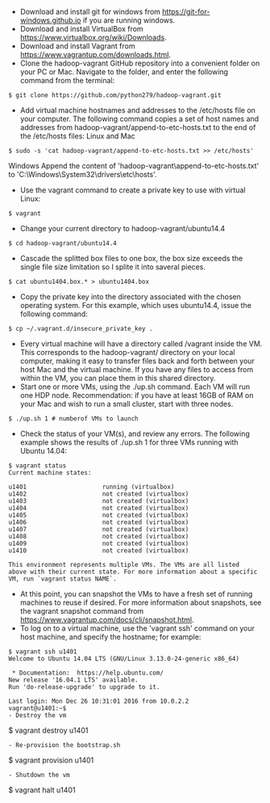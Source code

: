 - Download and install git for windows from https://git-for-windows.github.io if you are running windows.
- Download and install VirtualBox from https://www.virtualbox.org/wiki/Downloads.
- Download and install Vagrant from https://www.vagrantup.com/downloads.html.
- Clone the hadoop-vagrant GitHub repository into a convenient folder on your PC or Mac. Navigate to the folder, and enter the following command from the terminal:
```
$ git clone https://github.com/python279/hadoop-vagrant.git
```
- Add virtual machine hostnames and addresses to the /etc/hosts file on your computer. The following command copies a set of host names and addresses from hadoop-vagrant/append-to-etc-hosts.txt to the end of the /etc/hosts files:
Linux and Mac
```
$ sudo -s 'cat hadoop-vagrant/append-to-etc-hosts.txt >> /etc/hosts'
```
Windows
Append the content of 'hadoop-vagrant\append-to-etc-hosts.txt' to 'C:\Windows\System32\drivers\etc\hosts'.

- Use the vagrant command to create a private key to use with virtual Linux:
```
$ vagrant
```
- Change your current directory to hadoop-vagrant/ubuntu14.4
```
$ cd hadoop-vagrant/ubuntu14.4
```
- Cascade the splitted box files to one box, the box size exceeds the single file size limitation so I splite it into saveral pieces.
```
$ cat ubuntu1404.box.* > ubuntu1404.box
```
- Copy the private key into the directory associated with the chosen operating system. 
For this example, which uses ubuntu14.4, issue the following command:
```
$ cp ~/.vagrant.d/insecure_private_key .
```
- Every virtual machine will have a directory called /vagrant inside the VM. This corresponds to the hadoop-vagrant/<os> directory on your local computer, making it easy to transfer files back and forth between your host Mac and the virtual machine. If you have any files to access from within the VM, you can place them in this shared directory.
- Start one or more VMs, using the ./up.sh command. Each VM will run one HDP node. Recommendation: if you have at least 16GB of RAM on your Mac and wish to run a small cluster, start with three nodes.
```
$ ./up.sh 1 # numberof VMs to launch
```
- Check the status of your VM(s), and review any errors. The following example shows the results of ./up.sh 1 for three VMs running with Ubuntu 14.04:
```
$ vagrant status
Current machine states:

u1401                     running (virtualbox)
u1402                     not created (virtualbox)
u1403                     not created (virtualbox)
u1404                     not created (virtualbox)
u1405                     not created (virtualbox)
u1406                     not created (virtualbox)
u1407                     not created (virtualbox)
u1408                     not created (virtualbox)
u1409                     not created (virtualbox)
u1410                     not created (virtualbox)

This environment represents multiple VMs. The VMs are all listed
above with their current state. For more information about a specific
VM, run `vagrant status NAME`.
```
- At this point, you can snapshot the VMs to have a fresh set of running machines to reuse if desired. For more information about snapshots, see the vagrant snapshot command from https://www.vagrantup.com/docs/cli/snapshot.html. 
- To log on to a virtual machine, use the 'vagrant ssh' command on your host machine, and specify the hostname; for example:
```
$ vagrant ssh u1401
Welcome to Ubuntu 14.04 LTS (GNU/Linux 3.13.0-24-generic x86_64)

 * Documentation:  https://help.ubuntu.com/
New release '16.04.1 LTS' available.
Run 'do-release-upgrade' to upgrade to it.

Last login: Mon Dec 26 10:31:01 2016 from 10.0.2.2
vagrant@u1401:~$
- Destroy the vm
```
$ vagrant destroy u1401
```
- Re-provision the bootstrap.sh
```
$ vagrant provision u1401
```
- Shutdown the vm
```
$ vagrant halt u1401
```
